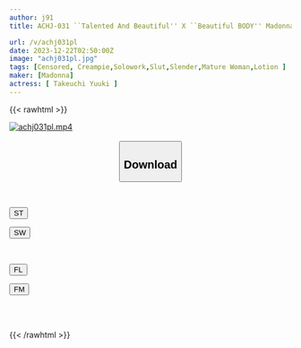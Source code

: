 ```yaml
---
author: j91
title: ACHJ-031 ``Talented And Beautiful'' X ``Beautiful BODY'' Madonna Exclusive Yuki Takeuchi Achijo Has Arrived! ! Sexual Intercourse Drenched In Dense Oil That Will Melt You To The Very Marrow Of Your Bones! ! Agony Pleasure★Adult SPA

url: /v/achj031pl
date: 2023-12-22T02:50:00Z
image: "achj031pl.jpg"
tags: [Censored, Creampie,Solowork,Slut,Slender,Mature Woman,Lotion	]
maker: [Madonna]
actress: [ Takeuchi Yuuki ]
---
```



{{< rawhtml >}}

<div class="video" data-videoid="VorDzBrgAXsKDyx">
    <a href="javascript:;">
        <img src="/v/achj031pl/achj031pl.jpg" width="WIDTH" height="HEIGHT" alt="achj031pl.mp4" loading="lazy">
    </a>
</div>

<script type="text/javascript" src="https://j91.asia/asset/on-demand-st.js"></script>

<br>
  <link rel="stylesheet" href="https://j91.asia/asset/bs5.css">
  
  <center>
  <button class="btn btn-primary" type="button" data-bs-toggle="collapse" data-bs-target=".multi-collapse" aria-expanded="false" aria-controls="multiCollapseExample1 multiCollapseExample2"><h2>Download</h2></button></center>
</p>
<div class="row">
  <div class="col">
    <div class="collapse multi-collapse" id="multiCollapseExample1">
      <div class="card card-body">
	      	      <br>
<div class="buttons">  
<p><a href="https://streamtape.to/v/VorDzBrgAXsKDyx" target="_blank"><button class="btn-hover color-3"><i class="fa fa-download"></i> ST</button></a></p>
<p><a href="https://flaswish.com/24slzap7jail" target="_blank"><button class="btn-hover color-2"><i class="fa fa-download"></i> SW</button></a></p></div>
    </div>
  </div>
</div>
  <div class="col">
    <div class="collapse multi-collapse" id="multiCollapseExample2">
      <div class="card card-body">
	      <br>
<div class="buttons">
<p><a href="javascript:;" target="_blank"><button class="btn-hover color-9"><i class="fa fa-download"></i> FL</button></a></p>
<p><a href="javascript:;" target="_blank"><button class="btn-hover color-8"><i class="fa fa-download"></i> FM</button></a></p></div>
<br><br>
      </div>
    </div>
  </div>
</div>

{{< /rawhtml >}}